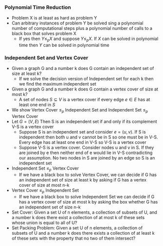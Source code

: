### Polynomial Time Reduction
- Problem X is at least as hard as problem Y
- Can arbitrary instances of problem Y be solved sing a polynomial number of computational steps plus a polynomial number of calls to a black box that solves problem X
	- If yes then $Y\leq_p X$ and suppose $Y\leq_p X$. If $X$ can be solved in polynomial time then $Y$ can be solved in polynomial time
### Independent Set and Vertex Cover
- Given a graph G and a number k does G contain an independent set of size at least k?
	- If we solve the decision version of Independent set for each k then we find the maximum independent set
- Given a graph G and a number k does G contain a vertex cover of size at most k?
	- A set of nodes $S\subseteq V$ is a vertex cover if every edge $e\in E$ has at least one end in $S$
- We show Vertex Cover $\leq_p$ Independent Set and Independent Set $\leq_p$ Vertex Cover
- Let $G=(V,E)$ Then S is an independent set if and only if its complement V-S is a vertex cover
	- Suppose S is an independent set and consider $e=(u,v)$. If S is independent then both u and v cannot be in S so one must be in V-S. Every edge has at least one end in V-S so V-S is a vertex cover
	- Suppose V-S is a vertex cover. Consider nodes u and v in S. If they are joined by e then neither end of e would lie in V-S contradicting our assumption. No two nodes in S are joined by an edge so S is an independent set
-  Independent Set $\leq_p$ Vertex Cover
	- If we have a black box to solve Vertex Cover, we can decide if G has an independent set of size at least k by asking if G has a vertex cover of size at most n-k
- Vertex Cover $\leq_p$ Independent Set
	- If we have a black box to solve Independent Set we can decide if G has a vertex cover of size at most k by asking the box whether G has an independent set of size n-k
- Set Cover: Given a set U of n elements, a collection of subsets of U, and a number k does there exist a collection of at most k of these sets whose union is equal to all of U?
- Set Packing Problem: Given a set U of n elements, a collection of subsets of U and a number k does there exists a collection of at least k of these sets with the property that no two of them intersect?